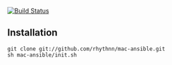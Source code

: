 [![Build Status](https://travis-ci.org/rhythnn/mac-ansible.svg?branch=master)](https://travis-ci.org/rhythnn/mac-ansible)

## Installation

    git clone git://github.com/rhythnn/mac-ansible.git  
    sh mac-ansible/init.sh
